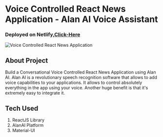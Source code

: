 # Voice Controlled React News Application - Alan AI Voice Assistant

### Deployed on Netlify,[Click-Here](https://newsappbyjagjiwan.netlify.app/)

![Voice Controlled React News Application](https://i.ibb.co/gb0RktT/Screenshot-75.png)

## About Project

Build a Conversational Voice Controlled React News Application using Alan AI. Alan AI is a revolutionary speech recognition software that allows to add voice capabilities to your applications. It allows to control absolutely everything in the app using your voice. Another huge benefit is that it's extremely easy to integrate it.

## Tech Used

1. ReactJS Library
2. AlanAI Platform
3. Material-UI 

